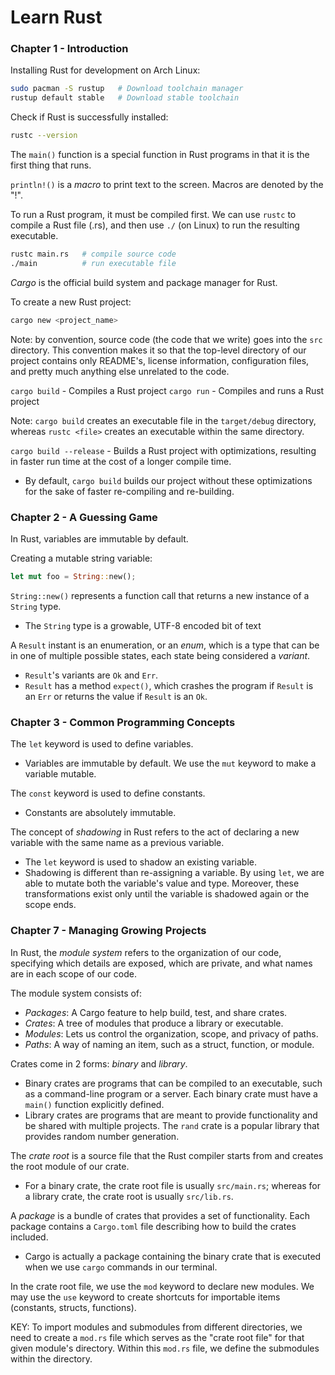 # Learn Rust

### Chapter 1 - Introduction
Installing Rust for development on Arch Linux:
```bash
sudo pacman -S rustup   # Download toolchain manager
rustup default stable   # Download stable toolchain
```

Check if Rust is successfully installed:
```bash
rustc --version
```

The `main()` function is a special function in Rust programs in that
it is the first thing that runs.

`println!()` is a *macro* to print text to the screen. Macros are
denoted by the "!".

To run a Rust program, it must be compiled first. We can use `rustc`
to compile a Rust file (.rs), and then use `./` (on Linux) to run the
resulting executable.
```bash
rustc main.rs   # compile source code
./main          # run executable file
```

*Cargo* is the official build system and package manager for Rust.

To create a new Rust project:
```bash
cargo new <project_name>
```

Note: by convention, source code (the code that we write) goes into the `src` directory. This convention makes it so that the top-level directory of our project contains only README's, license information, configuration files, and pretty much anything else unrelated to the code.

`cargo build` - Compiles a Rust project
`cargo run` - Compiles and runs a Rust project

Note: `cargo build` creates an executable file in the `target/debug`
directory, whereas `rustc <file>` creates an executable within the
same directory.

`cargo build --release` - Builds a Rust project with optimizations, resulting in faster run time at the cost of a longer compile time.
- By default, `cargo build` builds our project without these
optimizations for the sake of faster re-compiling and re-building.


### Chapter 2 - A Guessing Game
In Rust, variables are immutable by default.

Creating a mutable string variable:
```rust
let mut foo = String::new();
```
`String::new()` represents a function call that returns a new instance
of a `String` type.
- The `String` type is a growable, UTF-8 encoded bit of text

A `Result` instant is an enumeration, or an *enum*, which is a type
that can be in one of multiple possible states, each state being
considered a *variant*.
- `Result`'s variants are `Ok` and `Err`.
- `Result` has a method `expect()`, which crashes the program if
  `Result` is an `Err` or returns the value if `Result` is an `Ok`.

### Chapter 3 - Common Programming Concepts
The `let` keyword is used to define variables.
- Variables are immutable by default. We use the `mut` keyword to make
  a variable mutable.

The `const` keyword is used to define constants.
- Constants are absolutely immutable.

The concept of *shadowing* in Rust refers to the act of declaring a
new variable with the same name as a previous variable.
- The `let` keyword is used to shadow an existing variable.
- Shadowing is different than re-assigning a variable. By using
  `let`, we are able to mutate both the variable's value and type.
  Moreover, these transformations exist only until the variable is
  shadowed again or the scope ends.

### Chapter 7 - Managing Growing Projects
In Rust, the *module system* refers to the organization of our code,
specifying which details are exposed, which are private, and what
names are in each scope of our code.

The module system consists of:
- *Packages*: A Cargo feature to help build, test, and share crates.
- *Crates*: A tree of modules that produce a library or executable.
- *Modules*: Lets us control the organization, scope, and privacy of
  paths.
- *Paths*: A way of naming an item, such as a struct, function, or
  module.

Crates come in 2 forms: *binary* and *library*.
- Binary crates are programs that can be compiled to an executable,
  such as a command-line program or a server. Each binary crate must
  have a `main()` function explicitly defined.
- Library crates are programs that are meant to provide functionality
  and be shared with multiple projects. The `rand` crate is a popular
  library that provides random number generation.

The *crate root* is a source file that the Rust compiler starts from
and creates the root module of our crate.
- For a binary crate, the crate root file is usually `src/main.rs`;
  whereas for a library crate, the crate root is usually `src/lib.rs`.

A *package* is a bundle of crates that provides a set of
functionality. Each package contains a `Cargo.toml` file describing
how to build the crates included.
- Cargo is actually a package containing the binary crate that is
  executed when we use `cargo` commands in our terminal.

In the crate root file, we use the `mod` keyword to declare new
modules. We may use the `use` keyword to create shortcuts for
importable items (constants, structs, functions).

KEY: To import modules and submodules from different directories, we
need to create a `mod.rs` file which serves as the "crate root file"
for that given module's directory. Within this `mod.rs` file, we
define the submodules within the directory.

